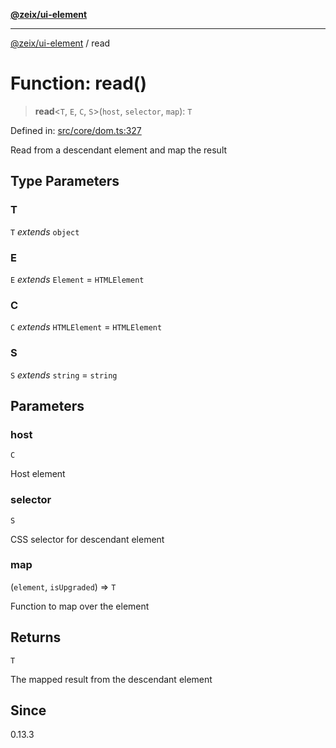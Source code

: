 [**@zeix/ui-element**](../README.md)

***

[@zeix/ui-element](../globals.md) / read

# Function: read()

> **read**\<`T`, `E`, `C`, `S`\>(`host`, `selector`, `map`): `T`

Defined in: [src/core/dom.ts:327](https://github.com/zeixcom/ui-element/blob/1c318eb583bce4633e1df4a42dee77859303e28e/src/core/dom.ts#L327)

Read from a descendant element and map the result

## Type Parameters

### T

`T` *extends* `object`

### E

`E` *extends* `Element` = `HTMLElement`

### C

`C` *extends* `HTMLElement` = `HTMLElement`

### S

`S` *extends* `string` = `string`

## Parameters

### host

`C`

Host element

### selector

`S`

CSS selector for descendant element

### map

(`element`, `isUpgraded`) => `T`

Function to map over the element

## Returns

`T`

The mapped result from the descendant element

## Since

0.13.3
